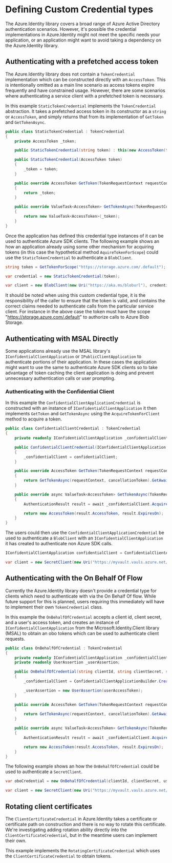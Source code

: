 # Defining Custom Credential types
The Azure.Identity library covers a broad range of Azure Active Directory authentication scenarios. However, it's possible the credential implementations in Azure.Identity might not meet the specific needs your application, or an application might want to avoid taking a dependency on the Azure.Identity library.

## Authenticating with a prefetched access token
The Azure.Identity library does not contain a `TokenCredential` implementation which can be constructed directly with an `AccessToken`. This is intentionally omitted as a main line scenario as access tokens expire frequently and have constrained usage. However, there are some scenarios where authenticating a service client with a prefetched token is necessary.

In this example `StaticTokenCredential` implements the `TokenCredential` abstraction. It takes a prefetched access token in its constructor as a `string` or `AccessToken`, and simply returns that from its implementation of `GetToken` and `GetTokenAsync`.

```C# Snippet:StaticTokenCredential
public class StaticTokenCredential : TokenCredential
{
    private AccessToken _token;

    public StaticTokenCredential(string token) : this(new AccessToken(token, DateTimeOffset.MinValue)) { }

    public StaticTokenCredential(AccessToken token)
    {
        _token = token;
    }

    public override AccessToken GetToken(TokenRequestContext requestContext, CancellationToken cancellationToken)
    {
        return _token;
    }

    public override ValueTask<AccessToken> GetTokenAsync(TokenRequestContext requestContext, CancellationToken cancellationToken)
    {
        return new ValueTask<AccessToken>(_token);
    }
}
```

Once the application has defined this credential type instances of it can be used to authenticate Azure SDK clients. The following example shows an how an application already using some other mechanism for acquiring tokens (in this case the hypothetical method `AquireTokenForScope`) could use the `StaticTokenCredential` to authenticate a `BlobClient`.

```C# Snippet:StaticTokenCredentialUsage
string token = GetTokenForScope("https://storage.azure.com/.default");

var credential = new StaticTokenCredential(token);

var client = new BlobClient(new Uri("https://aka.ms/bloburl"), credential);
```

It should be noted when using this custom credential type, it is the responsibility of the caller to ensure that the token is valid, and contains the correct claims needed to authenticate calls from the particular service client. For instance in the above case the token must have the scope "https://storage.azure.com/.default" to authorize calls to Azure Blob Storage.

## Authenticating with MSAL Directly

Some applications already use the MSAL library's `IConfidentialClientApplication` or `IPublicClientApplication` to authenticate portions of their application. In these cases the application might want to use the same to authenticate Azure SDK clients so to take advantage of token caching the client application is doing and prevent unnecessary authentication calls or user prompting.

### Authenticating with the Confidential Client

In this example the `ConfidentialClientApplicationCredential` is constructed with an instance of `IConfidentialClientApplication` it then implements `GetToken` and `GetTokenAsync` using the `AcquireTokenForClient` method to acquire a token.

```C# Snippet:ConfidentialClientCredential
public class ConfidentialClientCredential : TokenCredential
{
    private readonly IConfidentialClientApplication _confidentialClient;

    public ConfidentialClientCredential(IConfidentialClientApplication confidentialClient)
    {
        _confidentialClient = confidentialClient;
    }

    public override AccessToken GetToken(TokenRequestContext requestContext, CancellationToken cancellationToken)
    {
        return GetTokenAsync(requestContext, cancellationToken).GetAwaiter().GetResult();
    }

    public override async ValueTask<AccessToken> GetTokenAsync(TokenRequestContext requestContext, CancellationToken cancellationToken)
    {
        AuthenticationResult result = await _confidentialClient.AcquireTokenForClient(requestContext.Scopes).ExecuteAsync();

        return new AccessToken(result.AccessToken, result.ExpiresOn);
    }
}
```

The users could then use the `ConfidentialClientApplicationCredential` be used to authenticate a `BlobClient` with an `IConfidentialClientApplication` it has created to authenticate non Azure SDK calls.

```C# Snippet:ConfidentialClientCredentialUsage
IConfidentialClientApplication confidentialClient = ConfidentialClientApplicationBuilder.Create(clientId).WithClientSecret(clientSecret).Build();

var client = new SecretClient(new Uri("https://myvault.vauls.azure.net/"), new ConfidentialClientCredential(confidentialClient));
```

## Authenticating with the On Behalf Of Flow
Currently the Azure.Identity library doesn't provide a credential type for clients which need to authenticate with via the On Behalf Of flow. While future support for this is planned, users requiring this immediately will have to implement their own `TokenCredential` class.

In this example the `OnBehalfOfCredential` accepts a client id, client secret, and a user's access token, and creates an instance of `IConfidentialClientApplication` from the Microsoft.Identity.Client library (MSAL) to obtain an obo tokens which can be used to authenticate client requests.

```C# Snippet:OnBehalfOfCredential
public class OnBehalfOfCredential : TokenCredential
{
    private readonly IConfidentialClientApplication _confidentialClient;
    private readonly UserAssertion _userAssertion;

    public OnBehalfOfCredential(string clientId, string clientSecret, string userAccessToken)
    {
        _confidentialClient = ConfidentialClientApplicationBuilder.Create(clientId).WithClientSecret(clientSecret).Build();

        _userAssertion = new UserAssertion(userAccessToken);
    }

    public override AccessToken GetToken(TokenRequestContext requestContext, CancellationToken cancellationToken)
    {
        return GetTokenAsync(requestContext, cancellationToken).GetAwaiter().GetResult();
    }

    public override async ValueTask<AccessToken> GetTokenAsync(TokenRequestContext requestContext, CancellationToken cancellationToken)
    {
        AuthenticationResult result = await _confidentialClient.AcquireTokenOnBehalfOf(requestContext.Scopes, _userAssertion).ExecuteAsync();

        return new AccessToken(result.AccessToken, result.ExpiresOn);
    }
}
```
The following example shows an how the `OnBehalfOfCredential` could be used to authenticate a `SecretClient`.


```C# Snippet:OnBehalfOfCredentialUsage
var oboCredential = new OnBehalfOfCredential(clientId, clientSecret, userAccessToken);

var client = new SecretClient(new Uri("https://myvault.vauls.azure.net/"), oboCredential);
```

## Rotating client certificates
The `ClientCertificateCredential` in Azure.Identity takes a certificate or certificate path on construction and there is no way to rotate this certificate. We're investigating adding rotation ability directly into the `ClientCertificateCredential`, but in the meantime users can implement their own.

This example implements the `RotatingCertificateCredential` which uses the `ClientCertificateCredential` to obtain tokens.
